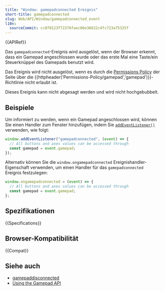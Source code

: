 ```yaml
---
title: "Window: gamepadconnected Ereignis"
short-title: gamepadconnected
slug: Web/API/Window/gamepadconnected_event
l10n:
  sourceCommit: cc070123f72376faec06e36622c4fc723a75325f
---
```


{{APIRef}}

Das `gamepadconnected`-Ereignis wird ausgelöst, wenn der Browser erkennt, dass ein Gamepad angeschlossen wurde oder das erste Mal eine Taste/ein Steuerknüppel des Gamepads benutzt wird.

Das Ereignis wird nicht ausgelöst, wenn es durch die [Permissions Policy](/de/docs/Web/HTTP/Permissions_Policy) der Seite über die {{httpheader('Permissions-Policy/gamepad','gamepad')}}-Richtlinie nicht erlaubt ist.

Dieses Ereignis kann nicht abgesagt werden und wird nicht hochgebubbelt.

## Beispiele

Um informiert zu werden, wenn ein Gamepad angeschlossen wird, können Sie einen Handler zum Fenster hinzufügen, indem Sie [`addEventListener()`](/de/docs/Web/API/EventTarget/addEventListener) verwenden, wie folgt:

```js
window.addEventListener("gamepadconnected", (event) => {
  // All buttons and axes values can be accessed through
  const gamepad = event.gamepad;
});
```

Alternativ können Sie die `window.ongamepadconnected` Ereignishandler-Eigenschaft verwenden, um einen Handler für das `gamepadconnected` Ereignis festzulegen:

```js
window.ongamepadconnected = (event) => {
  // All buttons and axes values can be accessed through
  const gamepad = event.gamepad;
};
```

## Spezifikationen

{{Specifications}}

## Browser-Kompatibilität

{{Compat}}

## Siehe auch

- [gamepaddisconnected](/de/docs/Web/API/Window/gamepaddisconnected_event)
- [Using the Gamepad API](/de/docs/Web/API/Gamepad_API/Using_the_Gamepad_API)
